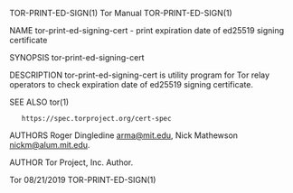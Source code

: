 TOR-PRINT-ED-SIGN(1)                          Tor Manual                          TOR-PRINT-ED-SIGN(1)

NAME
       tor-print-ed-signing-cert - print expiration date of ed25519 signing certificate

SYNOPSIS
       tor-print-ed-signing-cert <path to ed25519_signing_cert file>

DESCRIPTION
       tor-print-ed-signing-cert is utility program for Tor relay operators to check expiration date
       of ed25519 signing certificate.

SEE ALSO
       tor(1)

       https://spec.torproject.org/cert-spec

AUTHORS
       Roger Dingledine <arma@mit.edu>, Nick Mathewson <nickm@alum.mit.edu>.

AUTHOR
       Tor Project, Inc.
           Author.

Tor                                           08/21/2019                          TOR-PRINT-ED-SIGN(1)
